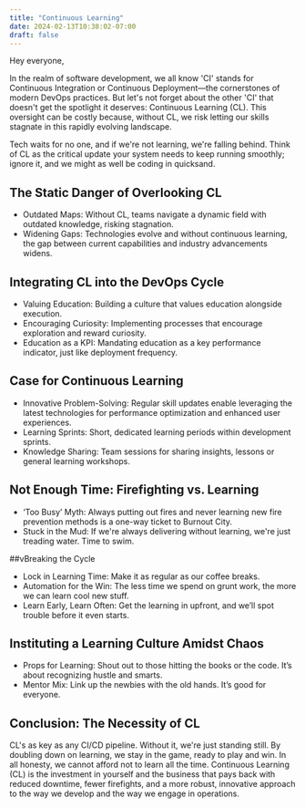 ```yaml
---
title: "Continuous Learning"
date: 2024-02-13T10:38:02-07:00
draft: false
---
```


Hey everyone,

In the realm of software development, we all know 'CI' stands for Continuous Integration or Continuous Deployment—the cornerstones of modern DevOps practices. But let's not forget about the other 'CI' that doesn't get the spotlight it deserves: Continuous Learning (CL). This oversight can be costly because, without CL, we risk letting our skills stagnate in this rapidly evolving landscape.

Tech waits for no one, and if we're not learning, we're falling behind. Think of CL as the critical update your system needs to keep running smoothly; ignore it, and we might as well be coding in quicksand.

## The Static Danger of Overlooking CL

- Outdated Maps: Without CL, teams navigate a dynamic field with outdated knowledge, risking stagnation.
- Widening Gaps: Technologies evolve and without continuous learning, the gap between current capabilities and industry advancements widens.

## Integrating CL into the DevOps Cycle

- Valuing Education: Building a culture that values education alongside execution.
- Encouraging Curiosity: Implementing processes that encourage exploration and reward curiosity.
- Education as a KPI: Mandating education as a key performance indicator, just like deployment frequency.

## Case for Continuous Learning

- Innovative Problem-Solving: Regular skill updates enable leveraging the latest technologies for performance optimization and enhanced user experiences.
- Learning Sprints: Short, dedicated learning periods within development sprints.
- Knowledge Sharing: Team sessions for sharing insights, lessons or general learning workshops.

## Not Enough Time: Firefighting vs. Learning

- ‘Too Busy’ Myth: Always putting out fires and never learning new fire prevention methods is a one-way ticket to Burnout City.
- Stuck in the Mud: If we're always delivering without learning, we're just treading water. Time to swim.

##vBreaking the Cycle

- Lock in Learning Time: Make it as regular as our coffee breaks.
- Automation for the Win: The less time we spend on grunt work, the more we can learn cool new stuff.
- Learn Early, Learn Often: Get the learning in upfront, and we’ll spot trouble before it even starts.

## Instituting a Learning Culture Amidst Chaos

- Props for Learning: Shout out to those hitting the books or the code. It’s about recognizing hustle and smarts.
- Mentor Mix: Link up the newbies with the old hands. It’s good for everyone.

## Conclusion: The Necessity of CL

CL's as key as any CI/CD pipeline. Without it, we're just standing still. By doubling down on learning, we stay in the game, ready to play and win.
In all honesty, we cannot afford not to learn all the time. Continuous Learning (CL) is the investment in yourself and the business that pays back with reduced downtime, fewer firefights, and a more robust, innovative approach to the way we develop and the way we engage in operations.


